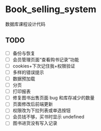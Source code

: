 # Book_selling_system
数据库课程设计代码

## TODO

- [ ] 备份与恢复
- [ ] 会员管理页面“查看购书记录”功能
- [ ] cookies+下次记住我+权限验证
- [ ] 多样的错误提示
- [ ] 数据预加载
- [ ] 分页
- [ ] 打印报表
- [ ] 修复图书出售页面 bug 和库存减少的数量
- [ ] 页面修改后前端更新
- [ ] 权限改为下拉列表或单选按钮
- [ ] 会员钱不够，买书时显示 undefined
- [ ] 图书进货没有写入记录
